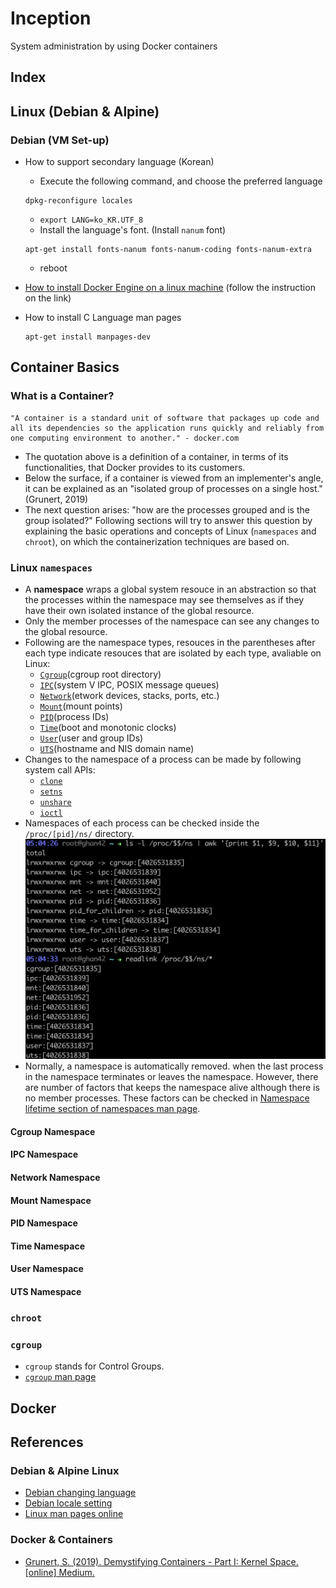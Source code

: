 # Inception

System administration by using Docker containers

## Index

## Linux (Debian & Alpine)

### Debian (VM Set-up)

- How to support secondary language (Korean)

  - Execute the following command, and choose the preferred language

  ```
  dpkg-reconfigure locales
  ```

  - `export LANG=ko_KR.UTF_8`
  - Install the language's font. (Install `nanum` font)

  ```
  apt-get install fonts-nanum fonts-nanum-coding fonts-nanum-extra
  ```

  - reboot

- [How to install Docker Engine on a linux machine](https://docs.docker.com/engine/install/ubuntu/) (follow the instruction on the link)
- How to install C Language man pages

  ```
  apt-get install manpages-dev
  ```

## Container Basics

### What is a Container?

```
"A container is a standard unit of software that packages up code and all its dependencies so the application runs quickly and reliably from one computing environment to another." - docker.com
```

- The quotation above is a definition of a container, in terms of its functionalities, that Docker provides to its customers.
- Below the surface, if a container is viewed from an implementer's angle, it can be explained as an "isolated group of processes on a single host." (Grunert, 2019)
- The next question arises: "how are the processes grouped and is the group isolated?" Following sections will try to answer this question by explaining the basic operations and concepts of Linux (`namespaces` and `chroot`), on which the containerization techniques are based on.

### Linux `namespaces`

- A **namespace** wraps a global system resouce in an abstraction so that the processes within the namespace may see themselves as if they have their own isolated instance of the global resource.
- Only the member processes of the namespace can see any changes to the global resource.
- Following are the namespace types, resouces in the parentheses after each type indicate resouces that are isolated by each type, avaliable on Linux:
  - [`Cgroup`](#cgroup-namespace)(cgroup root directory)
  - [`IPC`](#ipc-namespace)(system V IPC, POSIX message queues)
  - [`Network`](#network-namespace)(etwork devices, stacks, ports, etc.)
  - [`Mount`](#mount-namespace)(mount points)
  - [`PID`](#pid-namespace)(process IDs)
  - [`Time`](#time-namespace)(boot and monotonic clocks)
  - [`User`](#user-namespace)(user and group IDs)
  - [`UTS`](#uts-namespace)(hostname and NIS domain name)
- Changes to the namespace of a process can be made by following system call APIs:
  - [`clone`](https://man7.org/linux/man-pages/man2/clone.2.html)
  - [`setns`](https://man7.org/linux/man-pages/man2/setns.2.html)
  - [`unshare`](https://man7.org/linux/man-pages/man2/unshare.2.html)
  - [`ioctl`](https://man7.org/linux/man-pages/man2/ioctl.2.html)
- Namespaces of each process can be checked inside the `/proc/[pid]/ns/` directory.
  ![checking process's namespace](/assets/namespaces.png)
- Normally, a namespace is automatically removed. when the last process in the namespace terminates or leaves the namespace. However, there are number of factors that keeps the namespace alive although there is no member processes. These factors can be checked in [Namespace lifetime section of namespaces man page](https://man7.org/linux/man-pages/man7/namespaces.7.html).

#### Cgroup Namespace

#### IPC Namespace

#### Network Namespace

#### Mount Namespace

#### PID Namespace

#### Time Namespace

#### User Namespace

#### UTS Namespace

### `chroot`

### `cgroup`

- `cgroup` stands for Control Groups.
- [`cgroup` man page](https://man7.org/linux/man-pages/man7/cgroups.7.html)

## Docker

## References

### Debian & Alpine Linux

- [Debian changing language](https://wiki.debian.org/ChangeLanguage)
- [Debian locale setting](https://wiki.debian.org/Locale)
- [Linux man pages online](https://man7.org/linux/man-pages/index.html)

### Docker & Containers

- [Grunert, S. (2019). Demystifying Containers - Part I: Kernel Space. [online] Medium.](https://medium.com/@saschagrunert/demystifying-containers-part-i-kernel-space-2c53d6979504)
